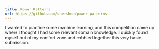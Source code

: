 ```yaml
---
title: Power Patterns
url: https://github.com/sheeshee/power-patterns
---
```

I wanted to practice some machine learning, and this competition came up where I thought I had some relevant domain knowledge. I quickly found myself out of my comfort zone and cobbled together this very basic submission.
